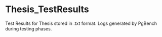 # Thesis_TestResults
Test Results for Thesis stored in .txt format. Logs generated by PgBench during testing phases. 
